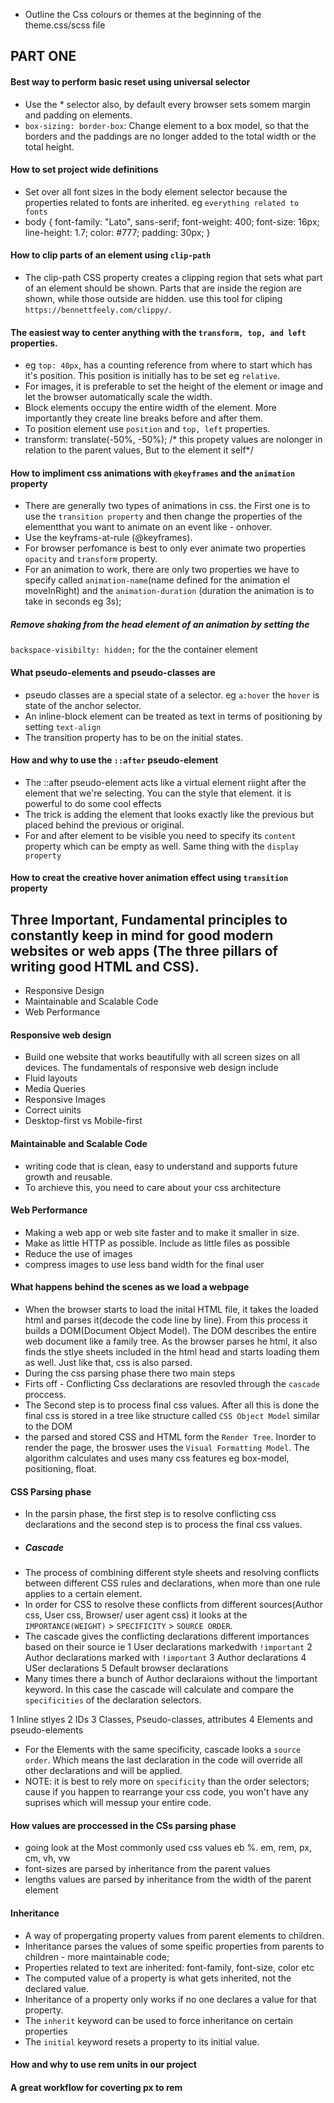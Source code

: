 - Outline the Css colours or themes at the beginning of the theme.css/scss file
## PART ONE
#### Best way to perform basic reset using universal selector
- Use the * selector also, by default every browser sets somem margin and padding on elements.
- `box-sizing: border-box`: Change element to a box model, so that the borders and the paddings are no longer added to the total width or the total height.

#### How to set project wide definitions
- Set over all font sizes in the body element selector because the properties related to fonts are inherited. eg `everything related to fonts`
- body {
    font-family: "Lato", sans-serif;
    font-weight: 400;
    font-size: 16px;
    line-height: 1.7;
    color: #777;
    padding: 30px;
}
#### How to clip parts of an element using `clip-path`
- The clip-path CSS property creates a clipping region that sets what part of an element should be shown. Parts that are inside the region are shown, while those outside are hidden. use this tool for cliping `https://bennettfeely.com/clippy/`.

#### The easiest way to center anything with the `transform, top, and left` properties.
- eg `top: 40px`, has a counting reference from where to start which has it's position. This position is initially has to be set eg `relative`.
- For images, it is preferable to set the height of the element or image and let the browser automatically scale the width.
- Block elements occupy the entire width of the element. More importantly they create line  breaks before and after them.
- To position element use `position` and `top, left` properties.
- transform: translate(-50%, -50%); /* this propety values are nolonger in relation to the parent values, But to the element it self*/

#### How to impliment css animations with `@keyframes` and the `animation` property
- There are generally two types of animations in css. the First one is to use the `transition property` and then change the properties of the elementthat you want to animate on an event like - onhover.
- Use the keyframs-at-rule (@keyframes).
- For browser perfomance is best to only ever animate two properties `opacity` and `transform` property.
- For an animation to work, there are only two properties we have to specify called `animation-name`(name defined for the animation el moveInRight) and the `animation-duration` (duration the animation is to take in seconds eg 3s);
##### Remove shaking from the head element of an animation by setting the
`backspace-visibilty: hidden;`
for the the container element

#### What pseudo-elements and pseudo-classes are
- pseudo classes are a special state of a selector. eg `a:hover` the `hover` is state of the anchor selector.
- An inline-block element can be treated as text in terms of positioning by setting `text-align`
- The transition property has to be on the initial states.

#### How and why to use the `::after` pseudo-element
- The ::after pseudo-element acts like a virtual element riight after the element that we're selecting. You can the style that element. it is powerful to do some cool effects
- The trick is adding the element that looks exactly like the previous but placed behind the previous or original.
- For and after element to be visible you need to specify its `content` property which can be empty as well. Same thing with the `display property`

#### How to creat the creative hover animation effect using `transition` property

## Three Important, Fundamental principles to constantly keep in mind for good modern websites or web apps (The three pillars of writing good HTML and CSS).
- Responsive Design
- Maintainable and Scalable Code
- Web Performance

#### Responsive web design
- Build one website that works beautifully with all screen sizes on all devices. The fundamentals of responsive web design include
- Fluid layouts
- Media Queries
- Responsive Images
- Correct uinits
- Desktop-first vs Mobile-first

#### Maintainable and Scalable Code
- writing code that is clean, easy to understand and supports future growth and reusable.
- To archieve this, you need to care about your css architecture

#### Web Performance
- Making a web app or web site faster and to make it smaller in size.
- Make as little HTTP as possible. Include as little files as possible
- Reduce the use of images
- compress images to use less band width for the final user

#### What happens behind the scenes as we load a webpage
- When the browser starts to load the inital HTML file, it takes the loaded html and parses it(decode the code line by line). From this process it builds a DOM(Document Object Model). The DOM describes the entire web document like a family tree. As the browser parses he html, it also finds the stlye sheets included in the html head and starts loading them as well. Just like that, css is also parsed.
- During the css parsing phase there two main steps
- Firts off - Conflicting Css declarations are resovled through the `cascade` proccess.
- The Second step is to process final css values. After all this is done the final css is stored in a tree like structure called `CSS Object Model` similar to the DOM
- the parsed and stored CSS and HTML form the `Render Tree`. Inorder to render the page, the broswer uses the `Visual Formatting Model`. The algorithm calculates and uses many css features eg box-model, positioning, float.

#### CSS Parsing phase
- In the parsin phase, the first step is to resolve conflicting css declarations and the second step is to process the final css values.
- ##### Cascade
- The process of combining different style sheets and resolving conflicts between different CSS rules and declarations, when more than one rule applies to a certain element.
- In order for CSS to resolve these conflicts from different sources(Author css, User css, Browser/ user agent css) it looks at the `IMPORTANCE(WEIGHT)` > `SPECIFICITY` > `SOURCE ORDER`.
-  The cascade gives the conflicting declarations different importances based on their source ie
1 User declarations markedwith `!important`
2 Author declarations marked with `!important`
3 Author declarations
4 USer declarations
5 Default browser declarations
- Many times there a bunch of Author declaraions without the !important keyword. In this case the cascade will calculate and compare the `specificities` of the declaration selectors.

1 Inline stlyes
2 IDs
3 Classes, Pseudo-classes, attributes
4 Elements and pseudo-elements

- For the Elements with the same specificity, cascade looks a `source order`. Which means the last declaration in the code will override all other declarations and will be applied.
- NOTE: it is best to rely more on `specificity` than the order selectors; cause if you happen to rearrange your css code, you won't have any suprises which will messup your entire code.

#### How values are proccessed in the CSs parsing phase
- going look at the Most commonly used css values eb %. em, rem, px, cm, vh, vw
- font-sizes are parsed by inheritance from the parent values
- lengths values are parsed by inheritance from the width of the parent element

#### Inheritance
- A way of propergating property values from parent elements to children.
- Inheritance parses the values of some speific properties from parents to children - more maintainable code;
- Properties related to text are inherited: font-family, font-size, color etc
- The computed value of a property is what gets inherited, not the declared value.
- Inheritance of a property only works if no one declares a value for that property.
- The `inherit` keyword can be used to force inheritance on certain properties
- The `initial` keyword resets a property to its initial value.

#### How and why to use rem units in our project

#### A great workflow for coverting px to rem